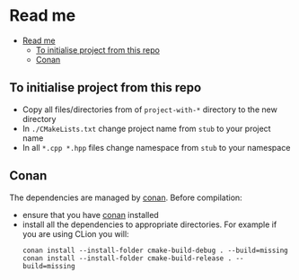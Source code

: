 # Read me

- [Read me](#read-me)
  - [To initialise project from this repo](#to-initialise-project-from-this-repo)
  - [Conan](#conan)

## To initialise project from this repo

- Copy all files/directories from of `project-with-*` directory to the new directory
- In `./CMakeLists.txt` change project name from `stub` to your project name
- In all `*.cpp *.hpp` files change namespace from `stub` to your namespace

## Conan

The dependencies are managed by [conan](https://conan.io). Before compilation:
- ensure that you have [conan](https://conan.io) installed
- install all the dependencies to appropriate directories. For example if you are using CLion you will:
  ```
  conan install --install-folder cmake-build-debug . --build=missing
  conan install --install-folder cmake-build-release . --build=missing
  ```
  